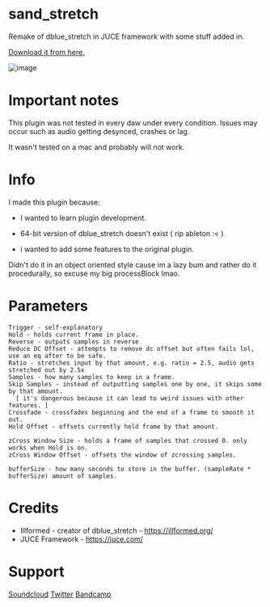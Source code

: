 # sand_stretch
Remake of dblue_stretch in JUCE framework with some stuff added in.

[Download it from here.](https://github.com/s4n7r0/sand_stretch/releases)

![image](https://github.com/s4n7r0/sand_stretch/assets/116836670/267690ba-e731-4682-a088-e9d52e7f38f7)

# Important notes

This plugin was not tested in every daw under every condition. Issues may occur
such as audio getting desynced, crashes or lag.

It wasn't tested on a mac and probably will not work.

# Info
I made this plugin because:

- I wanted to learn plugin development.

- 64-bit version of dblue_stretch doesn't exist ( rip ableton :< )

- i wanted to add some features to the original plugin.

Didn't do it in an object oriented style cause im a lazy bum and rather
do it procedurally, so excuse my big processBlock lmao.

# Parameters
```
Trigger - self-explanatory
Hold - holds current frame in place.
Reverse - outputs samples in reverse
Reduce DC Offset - attempts to remove dc offset but often fails lol, use an eq after to be safe.
Ratio - stretches input by that amount, e.g. ratio = 2.5, audio gets stretched out by 2.5x
Samples - how many samples to keep in a frame.
Skip Samples - instead of outputting samples one by one, it skips some by that amount.
  [ it's dangerous because it can lead to weird issues with other features. ]
Crossfade - crossfades beginning and the end of a frame to smooth it out.
Hold Offset - offsets currently held frame by that amount.

zCross Window Size - holds a frame of samples that crossed 0. only works when Hold is on. 
zCross Window Offset - offsets the window of zcrossing samples. 

bufferSize - how many seconds to store in the buffer. (sampleRate * bufferSize) amount of samples.
```

# Credits
- Illformed - creator of dblue_stretch - https://illformed.org/
- JUCE Framework - https://juce.com/

# Support
[Soundcloud](https://www.soundcloud.com/s4n7r0)
[Twitter](https://www.twitter.com/s4n7r0)
[Bandcamp](https://s4n7r0.bandcamp.com/)
